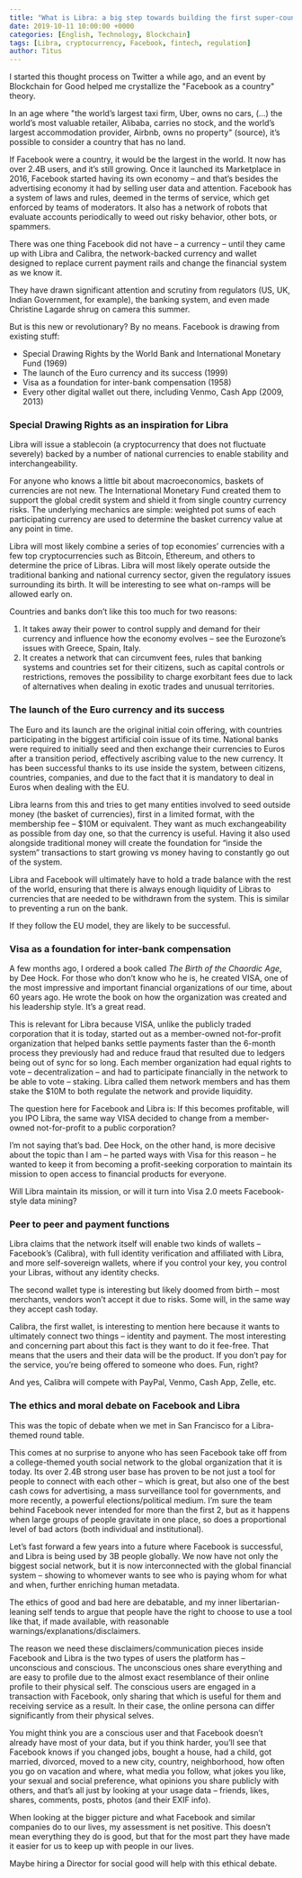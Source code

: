 ```yaml
---
title: "What is Libra: a big step towards building the first super-country"
date: 2019-10-11 10:00:00 +0000
categories: [English, Technology, Blockchain]
tags: [Libra, cryptocurrency, Facebook, fintech, regulation]     
author: Titus   
---
```


I started this thought process on Twitter a while ago, and an event by Blockchain for Good helped me crystallize the "Facebook as a country" theory.

In an age where "the world’s largest taxi firm, Uber, owns no cars, (…) the world’s most valuable retailer, Alibaba, carries no stock, and the world’s largest accommodation provider, Airbnb, owns no property" (source), it’s possible to consider a country that has no land.

If Facebook were a country, it would be the largest in the world. It now has over 2.4B users, and it’s still growing. Once it launched its Marketplace in 2016, Facebook started having its own economy – and that’s besides the advertising economy it had by selling user data and attention. Facebook has a system of laws and rules, deemed in the terms of service, which get enforced by teams of moderators. It also has a network of robots that evaluate accounts periodically to weed out risky behavior, other bots, or spammers. 

There was one thing Facebook did not have – a currency – until they came up with Libra and Calibra, the network-backed currency and wallet designed to replace current payment rails and change the financial system as we know it.

They have drawn significant attention and scrutiny from regulators (US, UK, Indian Government, for example), the banking system, and even made Christine Lagarde shrug on camera this summer.

But is this new or revolutionary? By no means. Facebook is drawing from existing stuff:

- Special Drawing Rights by the World Bank and International Monetary Fund (1969)
- The launch of the Euro currency and its success (1999)
- Visa as a foundation for inter-bank compensation (1958)
- Every other digital wallet out there, including Venmo, Cash App (2009, 2013)

### Special Drawing Rights as an inspiration for Libra

Libra will issue a stablecoin (a cryptocurrency that does not fluctuate severely) backed by a number of national currencies to enable stability and interchangeability.

For anyone who knows a little bit about macroeconomics, baskets of currencies are not new. The International Monetary Fund created them to support the global credit system and shield it from single country currency risks. The underlying mechanics are simple: weighted pot sums of each participating currency are used to determine the basket currency value at any point in time.

Libra will most likely combine a series of top economies’ currencies with a few top cryptocurrencies such as Bitcoin, Ethereum, and others to determine the price of Libras. Libra will most likely operate outside the traditional banking and national currency sector, given the regulatory issues surrounding its birth. It will be interesting to see what on-ramps will be allowed early on.

Countries and banks don’t like this too much for two reasons:

1. It takes away their power to control supply and demand for their currency and influence how the economy evolves – see the Eurozone’s issues with Greece, Spain, Italy.
2. It creates a network that can circumvent fees, rules that banking systems and countries set for their citizens, such as capital controls or restrictions, removes the possibility to charge exorbitant fees due to lack of alternatives when dealing in exotic trades and unusual territories.

### The launch of the Euro currency and its success

The Euro and its launch are the original initial coin offering, with countries participating in the biggest artificial coin issue of its time. National banks were required to initially seed and then exchange their currencies to Euros after a transition period, effectively ascribing value to the new currency. It has been successful thanks to its use inside the system, between citizens, countries, companies, and due to the fact that it is mandatory to deal in Euros when dealing with the EU.

Libra learns from this and tries to get many entities involved to seed outside money (the basket of currencies), first in a limited format, with the membership fee – $10M or equivalent. They want as much exchangeability as possible from day one, so that the currency is useful. Having it also used alongside traditional money will create the foundation for “inside the system” transactions to start growing vs money having to constantly go out of the system.

Libra and Facebook will ultimately have to hold a trade balance with the rest of the world, ensuring that there is always enough liquidity of Libras to currencies that are needed to be withdrawn from the system. This is similar to preventing a run on the bank.

If they follow the EU model, they are likely to be successful.

### Visa as a foundation for inter-bank compensation

A few months ago, I ordered a book called *The Birth of the Chaordic Age*, by Dee Hock. For those who don’t know who he is, he created VISA, one of the most impressive and important financial organizations of our time, about 60 years ago. He wrote the book on how the organization was created and his leadership style. It’s a great read.

This is relevant for Libra because VISA, unlike the publicly traded corporation that it is today, started out as a member-owned not-for-profit organization that helped banks settle payments faster than the 6-month process they previously had and reduce fraud that resulted due to ledgers being out of sync for so long. Each member organization had equal rights to vote – decentralization – and had to participate financially in the network to be able to vote – staking. Libra called them network members and has them stake the $10M to both regulate the network and provide liquidity.

The question here for Facebook and Libra is: If this becomes profitable, will you IPO Libra, the same way VISA decided to change from a member-owned not-for-profit to a public corporation?

I’m not saying that’s bad. Dee Hock, on the other hand, is more decisive about the topic than I am – he parted ways with Visa for this reason – he wanted to keep it from becoming a profit-seeking corporation to maintain its mission to open access to financial products for everyone.

Will Libra maintain its mission, or will it turn into Visa 2.0 meets Facebook-style data mining?

### Peer to peer and payment functions

Libra claims that the network itself will enable two kinds of wallets – Facebook’s (Calibra), with full identity verification and affiliated with Libra, and more self-sovereign wallets, where if you control your key, you control your Libras, without any identity checks.

The second wallet type is interesting but likely doomed from birth – most merchants, vendors won’t accept it due to risks. Some will, in the same way they accept cash today.

Calibra, the first wallet, is interesting to mention here because it wants to ultimately connect two things – identity and payment. The most interesting and concerning part about this fact is they want to do it fee-free. That means that the users and their data will be the product. If you don’t pay for the service, you’re being offered to someone who does. Fun, right?

And yes, Calibra will compete with PayPal, Venmo, Cash App, Zelle, etc.

### The ethics and moral debate on Facebook and Libra

This was the topic of debate when we met in San Francisco for a Libra-themed round table.

This comes at no surprise to anyone who has seen Facebook take off from a college-themed youth social network to the global organization that it is today. Its over 2.4B strong user base has proven to be not just a tool for people to connect with each other – which is great, but also one of the best cash cows for advertising, a mass surveillance tool for governments, and more recently, a powerful elections/political medium. I’m sure the team behind Facebook never intended for more than the first 2, but as it happens when large groups of people gravitate in one place, so does a proportional level of bad actors (both individual and institutional).

Let’s fast forward a few years into a future where Facebook is successful, and Libra is being used by 3B people globally. We now have not only the biggest social network, but it is now interconnected with the global financial system – showing to whomever wants to see who is paying whom for what and when, further enriching human metadata.

The ethics of good and bad here are debatable, and my inner libertarian-leaning self tends to argue that people have the right to choose to use a tool like that, if made available, with reasonable warnings/explanations/disclaimers.

The reason we need these disclaimers/communication pieces inside Facebook and Libra is the two types of users the platform has – unconscious and conscious. The unconscious ones share everything and are easy to profile due to the almost exact resemblance of their online profile to their physical self. The conscious users are engaged in a transaction with Facebook, only sharing that which is useful for them and receiving service as a result. In their case, the online persona can differ significantly from their physical selves.

You might think you are a conscious user and that Facebook doesn’t already have most of your data, but if you think harder, you’ll see that Facebook knows if you changed jobs, bought a house, had a child, got married, divorced, moved to a new city, country, neighborhood, how often you go on vacation and where, what media you follow, what jokes you like, your sexual and social preference, what opinions you share publicly with others, and that’s all just by looking at your usage data – friends, likes, shares, comments, posts, photos (and their EXIF info).

When looking at the bigger picture and what Facebook and similar companies do to our lives, my assessment is net positive. This doesn’t mean everything they do is good, but that for the most part they have made it easier for us to keep up with people in our lives.

Maybe hiring a Director for social good will help with this ethical debate.
